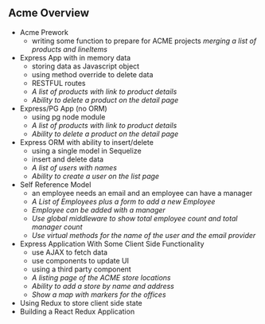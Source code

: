 ## Acme Overview

- Acme Prework
  - writing some function to prepare for ACME projects
  *merging a list of products and lineItems*
- Express App with in memory data 
  - storing data as Javascript object
  - using method override to delete data
  - RESTFUL routes
  - *A list of products with link to product details*
  - *Ability to delete a product on the detail page*
- Express/PG App (no ORM)
  - using pg node module
  - *A list of products with link to product details*
  - *Ability to delete a product on the detail page*
- Express ORM with ability to insert/delete 
  - using a single model in Sequelize
  - insert and delete data
  - *A list of users with names*
  - *Ability to create a user on the list page* 
- Self Reference Model
  - an employee needs an email and an employee can have a manager
  - *A List of Employees plus a form to add a new Employee*
  - *Employee can be added with a manager*
  - *Use global middleware to show total employee count and total manager count*
  - *Use virtual methods for the name of the user and the email provider*
- Express Application With Some Client Side Functionality
  - use AJAX to fetch data
  - use components to update UI
  - using a third party component
  - *A listing page of the ACME store locations*
  - *Ability to add a store by name and address*
  - *Show a map with markers for the offices*
- Using Redux to store client side state
- Building a React Redux Application
